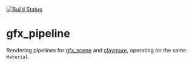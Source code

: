 [![Build Status](https://travis-ci.org/kvark/gfx_pipeline.png?branch=master)](https://travis-ci.org/kvark/gfx_pipeline)

# gfx_pipeline

Rendering pipelines for [gfx_scene](https://github.com/kvark/gfx_scene) and [claymore](https://github.com/kvark/claymore), operating on the same `Material`.
